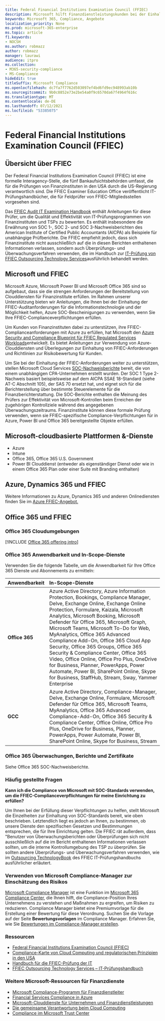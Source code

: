 ```yaml
---
title: Federal Financial Institutions Examination Council (FFIEC)
description: Microsoft hilft Finanzdienstleistungskunden bei der Einhaltung der Prüfungsvoraussetzungen des Federal Financial Institutions Examination Council (FFIEC).
keywords: Microsoft 365, Compliance, Angebote
localization_priority: None
ms.prod: microsoft-365-enterprise
ms.topic: article
f1.keywords:
- NOCSH
ms.author: robmazz
author: robmazz
manager: laurawi
audience: itpro
ms.collection:
- M365-security-compliance
- MS-Compliance
hideEdit: true
titleSuffix: Microsoft Compliance
ms.openlocfilehash: dc7fa7f7762d503097ef4bd6fd9ec948993ab10b
ms.sourcegitcommit: 9b0c8852e73e2be54a0f9c6570da67f4964f616c
ms.translationtype: MT
ms.contentlocale: de-DE
ms.lasthandoff: 07/12/2021
ms.locfileid: "53385075"
---
```

# <a name="federal-financial-institutions-examination-council-ffiec"></a>Federal Financial Institutions Examination Council (FFIEC)

## <a name="ffiec-overview"></a>Übersicht über FFIEC

Der Federal Financial Institutions Examination Council (FFIEC) ist eine formelle Interagency-Stelle, die fünf Bankaufsichtsbehörden umfasst, die für die Prüfungen von Finanzinstituten in den USA durch die US-Regierung verantwortlich sind. Die FFIEC Examiner Education Office veröffentlicht IT-Prüfungshandbücher, die für Feldprüfer von FFIEC-Mitgliedsstellen vorgesehen sind.

Das [FFIEC Audit IT Examination Handbook](https://ithandbook.ffiec.gov/it-booklets/audit.aspx) enthält Anleitungen für diese Prüfer, um die Qualität und Effektivität von IT-Prüfungsprogrammen von Finanzinstituten und TSPs zu bewerten. Es enthält insbesondere die Erwähnung von SOC 1-, SOC 2- und SOC 3-Nachweisberichten des American Institute of Certified Public Accountants (AICPA) als Beispiele für unabhängige Prüfberichte. Die FFIEC empfiehlt jedoch, dass sich Finanzinstitute nicht ausschließlich auf die in diesen Berichten enthaltenen Informationen verlassen, sondern auch Überprüfungs- und Überwachungsverfahren verwenden, die im Handbuch zur [IT-Prüfung von FFIEC Outsourcing Technology Services](https://ithandbook.ffiec.gov/it-booklets/outsourcing-technology-services.aspx)ausführlich behandelt werden.

## <a name="microsoft-and-ffiec"></a>Microsoft und FFIEC

Microsoft Azure, Microsoft Power BI und Microsoft Office 365 sind so aufgebaut, dass sie die strengen Anforderungen der Bereitstellung von Clouddiensten für Finanzinstitute erfüllen. Im Rahmen unserer Unterstützung bieten wir Anleitungen, die Ihnen bei der Einhaltung der FFIEC-Auditanforderungen für die Informationstechnologie und der Möglichkeit helfen, Azure SOC-Bescheinigungen zu verwenden, wenn Sie Ihre FFIEC-Complianceverpflichtungen erfüllen.

Um Kunden von Finanzinstituten dabei zu unterstützen, ihre FFIEC-Complianceanforderungen mit Azure zu erfüllen, hat Microsoft den [Azure Security and Compliance Blueprint für FFIEC Regulated Services Workloads](https://servicetrust.microsoft.com/ViewPage/FFIECBlueprint)entwickelt. Es bietet Anleitungen zur Verwendung von Azure-Clouddiensten und Überlegungen zur Einhaltung von FFIEC-Anforderungen und Richtlinien zur Risikobewertung für Kunden.

Um Sie bei der Einhaltung der FFIEC-Anforderungen weiter zu unterstützen, stellen Microsoft Cloud Services [SOC-Nachweisberichte](offering-SOC.md) bereit, die von einem unabhängigen CPA-Unternehmen erstellt wurden. Der SOC 1 Type 2-Nachweis basiert beispielsweise auf dem AICPA SSAE 18-Standard (siehe AT-C Abschnitt 105), der SAS 70 ersetzt hat, und eignet sich für die Berichterstellung über bestimmte Steuerelemente für die Finanzberichterstattung. Die SOC-Berichte enthalten die Meinung des Prüfers zur Effektivität von Microsoft-Kontrollen beim Erreichen der zugehörigen Kontrollziele während des angegebenen Überwachungszeitraums. Finanzinstitute können diese formale Prüfung verwenden, wenn sie FFIEC-spezifische Compliance-Verpflichtungen für in Azure, Power BI und Office 365 bereitgestellte Objekte erfüllen.

## <a name="microsoft-in-scope-cloud-platforms--services"></a>Microsoft-cloudbasierte Plattformen &-Dienste

- Azure
- Intune
- Office 365, Office 365 U.S. Government
- Power BI Clouddienst (entweder als eigenständiger Dienst oder wie in einem Office 365 Plan oder einer Suite mit Branding enthalten)

## <a name="azure-dynamics-365-and-ffiec"></a>Azure, Dynamics 365 und FFIEC

Weitere Informationen zu Azure, Dynamics 365 und anderen Onlinediensten finden Sie im [Azure FFIEC-Angebot.](/azure/compliance/offerings/offering-ffiec-us)

## <a name="office-365-and-ffiec"></a>Office 365 und FFIEC

### <a name="office-365-cloud-environments"></a>Office 365 Cloudumgebungen

[!INCLUDE [Office 365 offering intro](../includes/o365-offering-introduction.md)]

### <a name="office-365-applicability-and-in-scope-services"></a>Office 365 Anwendbarkeit und In-Scope-Dienste

Verwenden Sie die folgende Tabelle, um die Anwendbarkeit für Ihre Office 365 Dienste und Abonnements zu ermitteln:

| **Anwendbarkeit** | **In-Scope-Dienste** |
|:------------------|:----------------------|
| **Office 365** | Azure Active Directory, Azure Information Protection, Bookings, Compliance Manager, Delve, Exchange Online, Exchange Online Protection, Formulare, Kaizala, Microsoft Analytics, Microsoft Booking, Microsoft Defender für Office 365, Microsoft Graph, Microsoft Teams, Microsoft To-Do for Web, MyAnalytics, Office 365 Advanced Compliance Add-On, Office 365 Cloud App Security, Office 365 Groups, Office 365 Security & Compliance Center, Office 365 Video, Office Online, Office Pro Plus, OneDrive for Business, Planner, PowerApps, Power Automate, Power BI, SharePoint Online, Skype for Business, StaffHub, Stream, Sway, Yammer Enterprise |
| **GCC** | Azure Active Directory, Compliance-Manager, Delve, Exchange Online, Formulare, Microsoft Defender für Office 365, Microsoft Teams, MyAnalytics, Office 365 Advanced Compliance-Add-On, Office 365 Security & Compliance Center, Office Online, Office Pro Plus, OneDrive for Business, Planner, PowerApps, Power Automate, Power BI, SharePoint Online, Skype for Business, Stream |

### <a name="office-365-audits-reports-and-certificates"></a>Office 365 Überwachungen, Berichte und Zertifikate

Siehe Office 365 SOC-Nachweisberichte.

### <a name="frequently-asked-questions"></a>Häufig gestellte Fragen

**Kann ich die Compliance von Microsoft mit SOC-Standards verwenden, um die FFIEC-Complianceverpflichtungen für meine Einrichtung zu erfüllen?**

Um Ihnen bei der Erfüllung dieser Verpflichtungen zu helfen, stellt Microsoft die Einzelheiten zur Einhaltung von SOC-Standards bereit, wie oben beschrieben. Letztendlich liegt es jedoch an Ihnen, zu bestimmen, ob unsere Dienste den spezifischen Gesetzen und Bestimmungen entsprechen, die für Ihre Einrichtung gelten. Die FFIEC rät außerdem, dass "Benutzer von Überwachungsberichten oder Überprüfungen sich nicht ausschließlich auf die im Bericht enthaltenen Informationen verlassen sollten, um die interne Kontrollumgebung des TSP zu überprüfen. Sie sollten andere Überprüfungs- und Überwachungsverfahren verwenden, wie im [Outsourcing TechnologyBook](https://ithandbook.ffiec.gov/it-booklets/outsourcing-technology-services.aspx) des FFIEC IT-Prüfungshandbuchs ausführlicher erläutert.

### <a name="use-microsoft-compliance-manager-to-assess-your-risk"></a>Verwenden von Microsoft Compliance-Manager zur Einschätzung des Risikos

[Microsoft Compliance Manager](/microsoft-365/compliance/compliance-manager) ist eine Funktion im [Microsoft 365 Compliance Center](/microsoft-365/compliance/microsoft-365-compliance-center), die Ihnen hilft, die Compliance-Position Ihres Unternehmens zu verstehen und Maßnahmen zu ergreifen, um Risiken zu reduzieren. Compliance Manager bietet eine Premiumvorlage für die Erstellung einer Bewertung für diese Verordnung. Suchen Sie die Vorlage auf der Seite **Bewertungsvorlagen** im Compliance Manager. Erfahren Sie, wie Sie [Bewertungen im Compliance-Manager erstellen](/microsoft-365/compliance/compliance-manager-assessments).

### <a name="resources"></a>Ressourcen

- [Federal Financial Institutions Examination Council (FFIEC)](https://www.ffiec.gov/)
- [Compliance-Karte von Cloud Computing und regulatorischen Prinzipien in den USA](https://servicetrust.microsoft.com/ViewPage/TrustDocuments?command=Download&downloadType=Document&downloadId=5b483567-00b0-4d86-96ae-ee887dadb61c&docTab=6d000410-c9e9-11e7-9a91-892aae8839ad_Compliance_Guides)
- [Handbuch für die FFIEC-Prüfung der IT](https://ithandbook.ffiec.gov/it-booklets/audit.aspx)
- [FFIEC Outsourcing Technology Services – IT-Prüfungshandbuch](https://ithandbook.ffiec.gov/it-booklets/outsourcing-technology-services.aspx)

### <a name="other-microsoft-resources-for-financial-services"></a>Weitere Microsoft-Ressourcen für Finanzdienste

- [Microsoft Compliance-Programm für Finanzdienstleiter](https://www.microsoft.com/download/details.aspx?id=55332)
- [Financial Services Compliance in Azure](https://azure.microsoft.com/resources/videos/azurecon-2015-financial-services-compliance-in-azure/)
- [Microsoft-Clouddienste für Unternehmen und Finanzdienstleistungen](https://servicetrust.microsoft.com/viewpage/financialservicesoverview)
- [Die gemeinsame Verantwortung beim Cloud Computing](https://aka.ms/sharedresponsibility)
- [Compliance im Microsoft Trust Center](https://www.microsoft.com/trust-center/compliance/compliance-overview)

